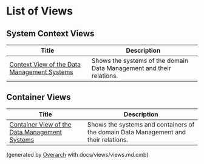 # List of Views

## System Context Views
| Title | Description |
|---|---|
| [Context View of the Data Management Systems](context-view.md) | Shows the systems of the domain Data Management and their relations. |
## Container Views
| Title | Description |
|---|---|
| [Container View of the Data Management Systems](container-view.md) | Shows the systems and containers of the domain Data Management and their relations. |


(generated by [Overarch](https://github.com/soulspace-org/overarch) with docs/views/views.md.cmb)
